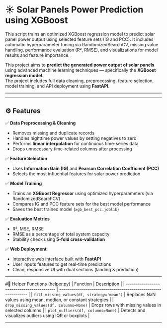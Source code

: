 # ☀️ Solar Panels Power Prediction using XGBoost
This script trains an optimized XGBoost regression model to predict solar panel power output using selected feature sets (IG and PCC). It includes automatic hyperparameter tuning via RandomizedSearchCV, missing value handling, performance evaluation (R², RMSE), and visualizations for model results and feature importance.  

This project aims to **predict the generated power output of solar panels**  using advanced machine learning techniques — specifically the **XGBoost regression model**.  
The project includes full data cleaning, preprocessing, feature selection, model training, and API deployment using **FastAPI**.

---


---

## ⚙️ Features

✅ **Data Preprocessing & Cleaning**
- Removes missing and duplicate records  
- Handles nighttime power values by setting negatives to zero  
- Performs **linear interpolation** for continuous time-series data  
- Drops unnecessary time-related columns after processing  

✅ **Feature Selection**
- Uses **Information Gain (IG)** and **Pearson Correlation Coefficient (PCC)**  
- Selects the most influential features for solar power prediction  

✅ **Model Training**
- Trains an **XGBoost Regressor** using optimized hyperparameters (via RandomizedSearchCV)
- Compares IG and PCC feature sets for the best model performance  
- Saves the best trained model (`xgb_best_pcc.joblib`)  

✅ **Evaluation Metrics**
- R², MSE, RMSE  
- RMSE as a percentage of total system capacity  
- Stability check using **5-fold cross-validation**  

✅ **Web Deployment**
- Interactive web interface built with **FastAPI**
- User inputs features to get real-time predictions  
- Clean, responsive UI with dual sections (landing & prediction)  

---
#🧩 Helper Functions (helper.py)
| Function                                   | Description                                                    |
| ------------------------------------------ | -------------------------------------------------------------- |
| `fill_missing_values(df, strategy='mean')` | Replaces NaN values using mean, median, or constant strategies |
| `drop_missing_values(df, columns=None)`    | Drops rows with missing values in selected columns             |
| `plot_outliers(df, columns=None)`          | Detects and visualizes outliers using IQR or boxplots          |


---
